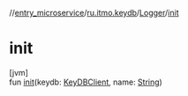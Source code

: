 //[entry_microservice](../../../index.md)/[ru.itmo.keydb](../index.md)/[Logger](index.md)/[init](init.md)

# init

[jvm]\
fun [init](init.md)(keydb: [KeyDBClient](../../[root]/-key-d-b-client/index.md), name: [String](https://kotlinlang.org/api/core/kotlin-stdlib/kotlin/-string/index.html))